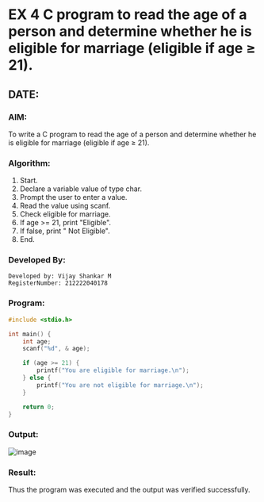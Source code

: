 # EX 4 C program to read the age of a person and determine whether he is eligible for marriage (eligible if age ≥ 21).
## DATE: 
### AIM:
To write a C program to read the age of a person and determine whether he is eligible for marriage (eligible if age ≥ 21).

### Algorithm:
1. Start.
2. Declare a variable value of type char.
3. Prompt the user to enter a value.
4. Read the value using scanf.
5. Check eligible for marriage.
6. If age >= 21, print "Eligible".
7. If false, print " Not Eligible".
8. End.

### Developed By:
```
Developed by: Vijay Shankar M
RegisterNumber: 212222040178
```

### Program:
```c program
#include <stdio.h>

int main() {
    int age;
    scanf("%d", & age);

    if (age >= 21) {
        printf("You are eligible for marriage.\n");
    } else {
        printf("You are not eligible for marriage.\n");
    }

    return 0;
}
```
### Output:

![image](https://github.com/user-attachments/assets/45d00046-d00f-4a35-9d7f-d27c5c311f9c)



### Result:
Thus the program was executed and the output was verified successfully.
